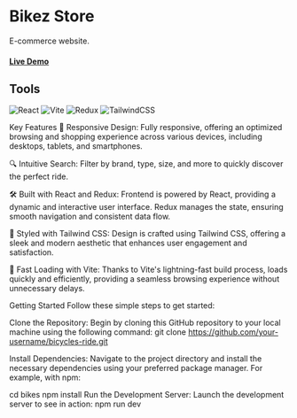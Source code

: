 # Bikez Store

E-commerce website.
#### [Live Demo](https://bike-z.netlify.app/)

## Tools

![React](https://img.shields.io/badge/react-%2320232a.svg?style=for-the-badge&logo=react&logoColor=%2361DAFB) ![Vite](https://img.shields.io/badge/vite-%23646CFF.svg?style=for-the-badge&logo=vite&logoColor=white) ![Redux](https://img.shields.io/badge/redux-%23593d88.svg?style=for-the-badge&logo=redux&logoColor=white) ![TailwindCSS](https://img.shields.io/badge/tailwindcss-%2338B2AC.svg?style=for-the-badge&logo=tailwind-css&logoColor=white)

Key Features
📱 Responsive Design: Fully responsive, offering an optimized browsing and shopping experience across various devices, including desktops, tablets, and smartphones.

🔍 Intuitive Search: Filter by brand, type, size, and more to quickly discover the perfect ride.

🛠️ Built with React and Redux: Frontend is powered by React, providing a dynamic and interactive user interface. Redux manages the state, ensuring smooth navigation and consistent data flow.

🎨 Styled with Tailwind CSS: Design is crafted using Tailwind CSS, offering a sleek and modern aesthetic that enhances user engagement and satisfaction.

🚀 Fast Loading with Vite: Thanks to Vite's lightning-fast build process, loads quickly and efficiently, providing a seamless browsing experience without unnecessary delays.

Getting Started
Follow these simple steps to get started:

Clone the Repository: Begin by cloning this GitHub repository to your local machine using the following command:
git clone https://github.com/your-username/bicycles-ride.git

Install Dependencies: Navigate to the project directory and install the necessary dependencies using your preferred package manager. For example, with npm:

cd bikes
npm install
Run the Development Server: Launch the development server to see in action:
npm run dev
